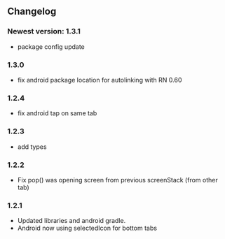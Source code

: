 ## Changelog

### Newest version: 1.3.1
* package config update

### 1.3.0
* fix android package location for autolinking with RN 0.60

### 1.2.4
* fix android tap on same tab

### 1.2.3
* add types

### 1.2.2
* Fix pop() was opening screen from previous screenStack (from other tab)

### 1.2.1
* Updated libraries and android gradle.
* Android now using selectedIcon for bottom tabs